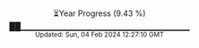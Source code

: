 <p align="center">
⏳Year Progress (9.43 %) <br>
██▁▁▁▁▁▁▁▁▁▁▁▁▁▁▁▁▁▁▁▁▁▁▁▁▁▁▁▁ <br>
<sub>Updated: Sun, 04 Feb 2024 12:27:10 GMT</sub>
</p>

